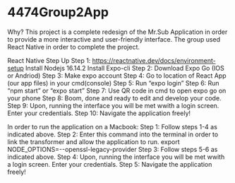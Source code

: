# 4474Group2App

Why?
This project is a complete redesign of the Mr.Sub Application in order to provide a more interactive and user-friendly interface. The group used React Native in order to complete the project. 

React Native Step Up
Step 1: https://reactnative.dev/docs/environment-setup
Install Nodejs 16.14.2 
Install Expo-cli
Step 2: Download Expo Go (IOS or Andriod)
Step 3: Make expo account
Step 4: Go to location of React App (our app files) in your cmd(console)
Step 5: Run “expo login”
Step 6: Run “npm start” or “expo start”
Step 7: Use QR code in cmd to open expo go on your phone
Step 8: Boom, done and ready to edit and develop your code.
Step 9: Upon, running the interface you will be met wwith a login screen. Enter your credentials.
Step 10: Navigate the application freely!

In order to run the application on a Macbook:
Step 1: Follow steps 1-4 as indicated above.
Step 2: Enter this command into the terminal in order to link the transformer and allow the application to run.
export NODE_OPTIONS=--openssl-legacy-provider
Step 3: Follow steps 5-6 as indicated above.
Step 4: Upon, running the interface you will be met wwith a login screen. Enter your credentials.
Step 5: Navigate the application freely!
